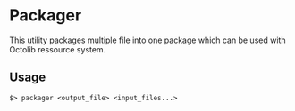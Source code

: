 # Packager

This utility packages multiple file into one package which
can be used with Octolib ressource system.

## Usage

	$> packager <output_file> <input_files...>
